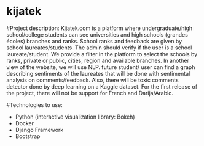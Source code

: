 # kijatek

#Project description:
Kijatek.com is a platform where undergraduate/high school/college students can see universities and
high schools (grandes écoles) branches and ranks. School ranks and feedback are given by school
laureates/students. The admin should verify if the user is a school laureate/student. We provide a
filter in the platform to select the schools by ranks, private or public, cities, region and available
branches. In another view of the website, we will use NLP. future student/ user can find a graph
describing sentiments of the laureates that will be done with sentimental analysis on
comments/feedback. Also, there will be toxic comments detector done by deep learning on a Kaggle
dataset. For the first release of the project, there will not be support for French and Darija/Arabic.

#Technologies to use:
- Python (interactive visualization library: Bokeh)
- Docker
- Django Framework
- Bootstrap

